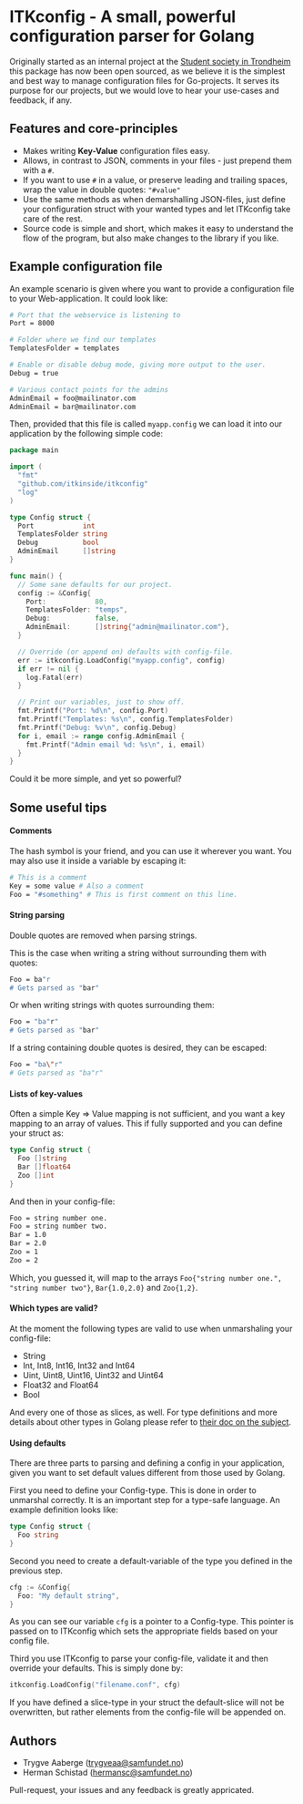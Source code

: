 # ITKconfig - A small, powerful configuration parser for Golang

Originally started as an internal project at the [Student society in
Trondheim](http://samfundet.no) this package has now been open sourced, as we
believe it is the simplest and best way to manage configuration files for
Go-projects. It serves its purpose for our projects, but we would love to hear
your use-cases and feedback, if any.

## Features and core-principles

* Makes writing **Key-Value** configuration files easy.
* Allows, in contrast to JSON, comments in your files - just prepend them with a
  `#`.
* If you want to use `#` in a value, or preserve leading and trailing spaces,
  wrap the value in double quotes: `"#value"`
* Use the same methods as when demarshalling JSON-files, just define your
  configuration struct with your wanted types and let ITKconfig take care of the
  rest.
* Source code is simple and short, which makes it easy to understand the flow
  of the program, but also make changes to the library if you like.

## Example configuration file

An example scenario is given where you want to provide a configuration file to
your Web-application. It could look like:

```bash
# Port that the webservice is listening to
Port = 8000

# Folder where we find our templates
TemplatesFolder = templates

# Enable or disable debug mode, giving more output to the user.
Debug = true

# Various contact points for the admins
AdminEmail = foo@mailinator.com
AdminEmail = bar@mailinator.com
```

Then, provided that this file is called `myapp.config` we can load it into our
application by the following simple code:

```go
package main

import (
  "fmt"
  "github.com/itkinside/itkconfig"
  "log"
)

type Config struct {
  Port            int
  TemplatesFolder string
  Debug           bool
  AdminEmail      []string
}

func main() {
  // Some sane defaults for our project.
  config := &Config{
    Port:            80,
    TemplatesFolder: "temps",
    Debug:           false,
    AdminEmail:      []string{"admin@mailinator.com"},
  }

  // Override (or append on) defaults with config-file.
  err := itkconfig.LoadConfig("myapp.config", config)
  if err != nil {
    log.Fatal(err)
  }

  // Print our variables, just to show off.
  fmt.Printf("Port: %d\n", config.Port)
  fmt.Printf("Templates: %s\n", config.TemplatesFolder)
  fmt.Printf("Debug: %v\n", config.Debug)
  for i, email := range config.AdminEmail {
    fmt.Printf("Admin email %d: %s\n", i, email)
  }
}
```

Could it be more simple, and yet so powerful?

## Some useful tips

#### Comments

The hash symbol is your friend, and you can use it wherever you want.
You may also use it inside a variable by escaping it:

```bash
# This is a comment
Key = some value # Also a comment
Foo = "#something" # This is first comment on this line.
```

#### String parsing

Double quotes are removed when parsing strings.

This is the case when writing a string without surrounding them with quotes:
```bash
Foo = ba"r
# Gets parsed as "bar"
```

Or when writing strings with quotes surrounding them:
```bash
Foo = "ba"r"
# Gets parsed as "bar"
```

If a string containing double quotes is desired, they can be escaped:
```bash
Foo = "ba\"r"
# Gets parsed as "ba"r"
```

#### Lists of key-values

Often a simple Key => Value mapping is not sufficient, and you want a
key mapping to an array of values. This if fully supported and you can
define your struct as:

```go
type Config struct {
  Foo []string
  Bar []float64
  Zoo []int
}
```

And then in your config-file:

```bash
Foo = string number one.
Foo = string number two.
Bar = 1.0
Bar = 2.0
Zoo = 1
Zoo = 2
```

Which, you guessed it, will map to the arrays `Foo{"string number one.",
"string number two"}`, `Bar{1.0,2.0}` and `Zoo{1,2}`.

#### Which types are valid?

At the moment the following types are valid to use when unmarshaling
your config-file:

* String
* Int, Int8, Int16, Int32 and Int64
* Uint, Uint8, Uint16, Uint32 and Uint64
* Float32 and Float64
* Bool

And every one of those as slices, as well. For type definitions and more
details about other types in Golang please refer to [their doc on the
subject](http://golang.org/ref/spec#Types).

#### Using defaults

There are three parts to parsing and defining a config in your
application, given you want to set default values different from those
used by Golang.

First you need to define your Config-type. This is done in order to
unmarshal correctly. It is an important step for a type-safe language.
An example definition looks like:

```go
type Config struct {
  Foo string
}
```


Second you need to create a default-variable of the type you defined in
the previous step.

```go
cfg := &Config{
  Foo: "My default string",
}
```

As you can see our variable `cfg` is a pointer to a Config-type. This
pointer is passed on to ITKconfig which sets the appropriate fields
based on your config file.

Third you use ITKconfig to parse your config-file, validate it and then
override your defaults. This is simply done by:

```go
itkconfig.LoadConfig("filename.conf", cfg)
```

If you have defined a slice-type in your struct the default-slice will
not be overwritten, but rather elements from the config-file will be
appended on.

## Authors

* Trygve Aaberge ([trygveaa@samfundet.no](mailto:trygveaa@samfundet.no))
* Herman Schistad ([hermansc@samfundet.no](mailto:hermansc@samfundet.no))

Pull-request, your issues and any feedback is greatly appricated.
